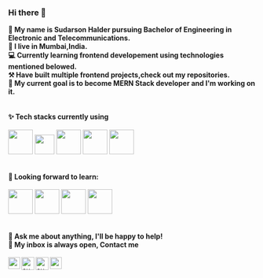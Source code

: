 ### Hi there 👋

<!--
**sudarsonhalder/sudarsonhalder** is a ✨ _special_ ✨ repository because its `README.md` (this file) appears on your GitHub profile.

Here are some ideas to get you started:
-->
**👨 My name is Sudarson Halder pursuing Bachelor of Engineering in Electronic and Telecommunications.**  <br>
**📍 I live in Mumbai,India.**  <br>
**💻 Currently learning frontend developement using technologies mentioned belowed.**  <br>
**⚒️ Have built multiple frontend projects,check out my repositories.**  <br>
**🏃 My current goal is to become MERN Stack developer and I'm working on it.**  <br>
<br>
<br>
**✨ Tech stacks currently using** <br>
<br>
<code><a href="#" target="_blank"><img height="50" src="https://www.vectorlogo.zone/logos/w3_html5/w3_html5-ar21.svg"></a></code>
<code><a href="#" target="_blank"><img height="40" src="https://www.fullstackpython.com/img/logos/css.jpg"></a></code>
<code><a href="#" target="_blank"><img height="50" src="https://www.vectorlogo.zone/logos/javascript/javascript-ar21.svg"></a></code>
<code><a href="#" target="_blank"><img height="50" src="https://www.vectorlogo.zone/logos/getbootstrap/getbootstrap-ar21.svg"></a></code>
<code><a href="#" target="_blank"><img height="50" src="https://www.vectorlogo.zone/logos/reactjs/reactjs-ar21.svg"></a></code>
<br>
<br>
<br>
**🌱 Looking forward to learn:** <br>
<br>
<code><a href="#" target="_blank"><img height="50" src="https://www.vectorlogo.zone/logos/nodejs/nodejs-ar21.svg"></a></code>
<code><a href="#" target="_blank"><img height="50" src="https://www.vectorlogo.zone/logos/mongodb/mongodb-ar21.svg"></a></code>
<code><a href="#" target="_blank"><img height="50" src="https://www.vectorlogo.zone/logos/expressjs/expressjs-ar21.svg"></a></code>
<code><a href="#" target="_blank"><img height="50" src="https://www.vectorlogo.zone/logos/python/python-ar21.svg"></a></code>
<br>
<br>
<br>
**💬 Ask me about anything, I'll be happy to help!** <br>
**💬 My inbox is always open, Contact me**
<br>
<br> 
  <a href="https://www.linkedin.com/in/sudarsonhalder/">
   <img align="left" alt="sudarsonhalder | Linkedin" width="24px" src="https://image.flaticon.com/icons/svg/124/124011.svg" />
  </a>
  <a href="mailto:sudarsonhalder31@gmail.com">
    <img align="left" alt="sudarsonhalder | Gmail" width="26px" src="https://image.flaticon.com/icons/svg/732/732200.svg" />
  </a>
  <a href="https://twitter.com/SudarsonHalder">
    <img align="left" alt="sudarsonhalder | Twitter" width="26px" src="https://image.flaticon.com/icons/svg/733/733579.svg" />
  </a>
  <a href="https://www.instagram.com/mr.halder/">
    <img align="left" alt="sudarsonhalder | Instagram" width="24px" src="https://image.flaticon.com/icons/svg/733/733558.svg" />
  </a>
<br>
<br>



